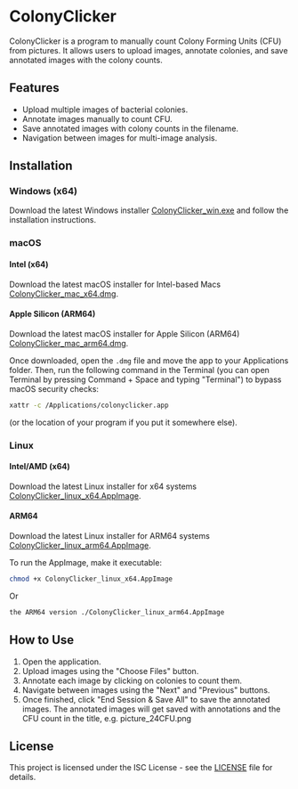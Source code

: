 # ColonyClicker

ColonyClicker is a program to manually count Colony Forming Units (CFU) from pictures. It allows users to upload images, annotate colonies, and save annotated images with the colony counts.

## Features

- Upload multiple images of bacterial colonies.
- Annotate images manually to count CFU.
- Save annotated images with colony counts in the filename.
- Navigation between images for multi-image analysis.

## Installation

### Windows (x64)
Download the latest Windows installer [ColonyClicker_win.exe](https://github.com/SynBioExplorer/ColonyClicker/releases/download/v1.0.0/ColonyClicker_win.exe) and follow the installation instructions.

### macOS
#### Intel (x64)
Download the latest macOS installer for Intel-based Macs [ColonyClicker_mac_x64.dmg](https://github.com/SynBioExplorer/ColonyClicker/releases/download/v1.0.0/ColonyClicker_mac_x64.dmg).

#### Apple Silicon (ARM64)
Download the latest macOS installer for Apple Silicon (ARM64) [ColonyClicker_mac_arm64.dmg](https://github.com/SynBioExplorer/ColonyClicker/releases/download/v1.0.0/ColonyClicker_mac_arm64.dmg).

Once downloaded, open the `.dmg` file and move the app to your Applications folder. Then, run the following command in the Terminal (you can open Terminal by pressing Command + Space and typing "Terminal") to bypass macOS security checks:
```bash
xattr -c /Applications/colonyclicker.app
```
(or the location of your program if you put it somewhere else).

### Linux
#### Intel/AMD (x64)
Download the latest Linux installer for x64 systems [ColonyClicker_linux_x64.AppImage](https://github.com/SynBioExplorer/ColonyClicker/releases/download/v1.0.0/ColonyClicker_linux_x64.AppImage).

#### ARM64
Download the latest Linux installer for ARM64 systems [ColonyClicker_linux_arm64.AppImage](https://github.com/SynBioExplorer/ColonyClicker/releases/download/v1.0.0/ColonyClicker_linux_arm64.AppImage).

To run the AppImage, make it executable:
```bash
chmod +x ColonyClicker_linux_x64.AppImage
```
Or
```bash
the ARM64 version ./ColonyClicker_linux_arm64.AppImage
```

## How to Use

1. Open the application.
2. Upload images using the "Choose Files" button.
3. Annotate each image by clicking on colonies to count them.
4. Navigate between images using the "Next" and "Previous" buttons.
5. Once finished, click "End Session & Save All" to save the annotated images.
The annotated images will get saved with annotations and the CFU count in the title, e.g. picture_24CFU.png

## License

This project is licensed under the ISC License - see the [LICENSE](LICENSE) file for details.
